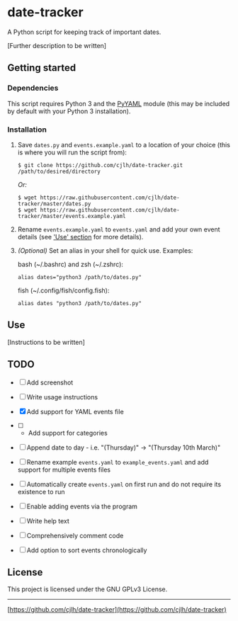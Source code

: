 # date-tracker

A Python script for keeping track of important dates.

[Further description to be written]


## Getting started


### Dependencies

This script requires Python 3 and the [PyYAML](https://pypi.python.org/pypi/PyYAML) module (this may be included by default with your Python 3 installation).


### Installation

1. Save `dates.py` and `events.example.yaml` to a location of your choice (this is where you will run the script from):

    ```
    $ git clone https://github.com/cjlh/date-tracker.git /path/to/desired/directory
    ```

   *Or:*

    ```
    $ wget https://raw.githubusercontent.com/cjlh/date-tracker/master/dates.py
    $ wget https://raw.githubusercontent.com/cjlh/date-tracker/master/events.example.yaml
    ```

2. Rename `events.example.yaml` to `events.yaml` and add your own event details (see ['Use' section](#Use) for more details).

3. *(Optional)* Set an alias in your shell for quick use. Examples:

   bash (\~/.bashrc) and zsh (\~/.zshrc):

    ```
    alias dates="python3 /path/to/dates.py"
    ```

   fish (\~/.config/fish/config.fish):

    ```
    alias dates "python3 /path/to/dates.py"
    ```


## Use

[Instructions to be written]


## TODO

- [ ] Add screenshot
- [ ] Write usage instructions
- [x] Add support for YAML events file
- [ ] * Add support for categories
- [ ] Append date to day - i.e. "(Thursday)" -> "(Thursday 10th March)"
- [ ] Rename example `events.yaml` to `example_events.yaml` and add support for multiple events files
- [ ] Automatically create `events.yaml` on first run and do not require its existence to run
- [ ] Enable adding events via the program
- [ ] Write help text
- [ ] Comprehensively comment code
- [ ] Add option to sort events chronologically


## License

This project is licensed under the GNU GPLv3 License.

***
[https://github.com/cjlh/date-tracker](https://github.com/cjlh/date-tracker)
